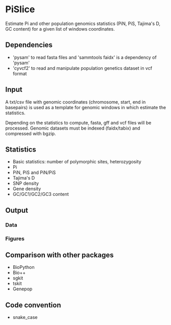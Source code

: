 # PiSlice

Estimate Pi and other population genomics statistics (PiN, PiS, Tajima's D, GC content) for a given list of windows coordinates.

## Dependencies

* 'pysam' to read fasta files and 'sammtools faidx' is a dependency of 'pysam'
* 'cyvcf2' to read and manipulate population genetics dataset in vcf format

## Input

A txt/csv file with genomic coordinates (chromosome, start, end in basepairs) is used as a template for genomic windows in which estimate the statistics.

Depending on the statistics to compute, fasta, gff and vcf files will be processed.
Genomic datasets must be indexed (faidx/tabix) and compressed with bgzip.

## Statistics

* Basic statistics: number of polymorphic sites, heterozygosity
* Pi
* PiN, PiS and PiN/PiS
* Tajima's D
* SNP density
* Gene density
* GC/GC1/GC2/GC3 content

## Output

### Data

### Figures

## Comparison with other packages

* BioPython
* Bio++
* sgkit
* tskit
* Genepop

## Code convention

* snake_case
